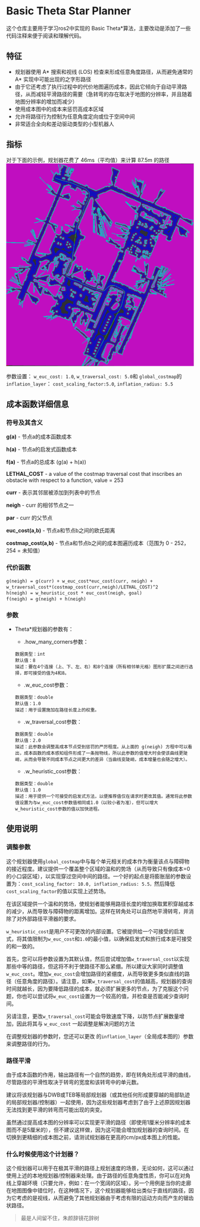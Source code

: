 # Basic Theta Star Planner
这个仓库主要用于学习ros2中实现的 Basic Theta*算法，主要改动是添加了一些代码注释来便于阅读和理解代码。

## 特征
- 规划器使用 A* 搜索和视线 (LOS) 检查来形成任意角度路径，从而避免通常的 A* 实现中可能出现的之字形路径
- 由于它还考虑了执行过程中的代价地图遍历成本，因此它倾向于自动平滑路径，从而减轻平滑路径的需要（急转弯的存在取决于地图的分辨率，并且随着地图分辨率的增加而减少）
- 使用成本图中的成本来惩罚高成本区域
- 允许将路径行为控制为任意角度定向或位于空间中间
- 非常适合全向和差动驱动类型的小型机器人

## 指标

对于下面的示例，规划器花费了 46ms（平均值）来计算 87.5m 的路径 
![example.png](img/00-37.png)

参数设置： `w_euc_cost: 1.0`, `w_traversal_cost: 5.0`和 `global_costmap`的`inflation_layer`： `cost_scaling_factor:5.0`, `inflation_radius: 5.5`

## 成本函数详细信息

### 符号及其含义

**g(a)** - 节点a的成本函数成本

**h(a)** - 节点a的启发式函数成本

**f(a)** - 节点a的总成本 (g(a) + h(a))

**LETHAL_COST** - a value of the costmap traversal cost that inscribes an obstacle with
respect to a function, value = 253

**curr** - 表示其邻居被添加到列表中的节点

**neigh** - curr 的相邻节点之一

**par** - curr 的父节点

**euc_cost(a,b)** - 节点a和节点b之间的欧氏距离

**costmap_cost(a,b)** - 节点a和节点b之间的成本图遍历成本（范围为 0 - 252，254 = 未知值）

### 代价函数

```
g(neigh) = g(curr) + w_euc_cost*euc_cost(curr, neigh) + w_traversal_cost*(costmap_cost(curr,neigh)/LETHAL_COST)^2
h(neigh) = w_heuristic_cost * euc_cost(neigh, goal)
f(neigh) = g(neigh) + h(neigh)
```
### **参数**

- Theta*规划器的参数有：

  - .how_many_corners参数：

  ```
  数据类型：int
  默认值：8
  描述：要在4个连接（上、下、左、右）和8个连接（所有相邻单元格）图形扩展之间进行选择，即可接受的值为4和8。
  ```

  - .w_euc_cost参数：

  ```
  数据类型：double
  默认值：1.0
  描述：用于设置施加在路径长度上的权重。
  ```

  - .w_traversal_cost参数：

  ```
  数据类型：double
  默认值：2.0
  描述：此参数会调整高成本节点受到惩罚的严厉程度。从上面的 g(neigh) 方程中可以看出，成本函数的成本感知组件形成了一条抛物线，所以此参数的值增大时会使该曲线更陡峭，从而会导致不同成本节点之间更大的差异（当曲线变陡峭，成本增量也会随之增大）。
  ```

  - .w_heuristic_cost参数：

  ```
  数据类型：double
  默认值：1.0
  描述：用于提供一个可接受的启发式方法，以便推荐值仅在请求时更改其值。通常将此参数值设置为与w_euc_cost参数值相同或1.0（以较小者为准），但可以增大w_heuristic_cost参数的值以加快进程。
  ```
## 使用说明

### 调整参数

这个规划器使用`global_costmap`中与每个单元相关的成本作为衡量该点与障碍物的接近程度。建议提供一个覆盖整个区域的温和的势场（从而导致只有像成本=0的小口袋区域），以实现穿过空间中间的路径。一个好的起点是将膨胀层的参数设置为：`cost_scaling_factor: 10.0, inflation_radius: 5.5，`然后降低`cost_scaling_factor`的值以实现上述势场。

在该区域提供一个温和的势场，使规划者能够用路径长度的增加换取累积穿越成本的减少，从而导致与障碍物的距离增加。这样在转角处可以自然地平滑转弯，并消除了对外部路径平滑器的要求。

`w_heuristic_cost`是用户不可更改的内部设置。它被提供给一个可接受的启发式，将其值限制为`w_euc_cost`和`1.0`的最小值，以确保启发式和旅行成本是可接受的和一致的。

首先，您可以将参数设置为其默认值，然后尝试增加值`w_traversal_cost`以实现那些中等的路径，但这将不利于使路径不那么紧绷。所以建议大家同时调整值`w_euc_cost`。增加`w_euc_cost`会增加路径的紧绷度，从而导致更多类似直线的路径（任意角度的路径）。请注意，如果`w_traversal_cost`的值越高，规划器的查询时间就越长，因为要降低路径的成本，就必须扩展更多的节点，为了克服这个问题，你也可以尝试将`w_euc_cost`设置为一个较高的值，并检查是否能减少查询时间。

另请注意，更改`w_traversal_cost`可能会导致速度下降，以防节点扩展数量增加，因此将其与 `w_euc_cost` 一起调整是解决问题的方法

在调整规划器的参数时，您还可以更改 的`inflation_layer`（全局成本图的）参数来调整路径的行为。

### 路径平滑

由于成本函数的作用，输出路径有一个自然的趋势，即在转角处形成平滑的曲线，尽管路径的平滑性取决于转弯的宽度和该转弯中的单元数。

建议将该规划器与DWB或TEB等局部规划器（或其他任何形成要穿越的局部轨迹的局部规划器/控制器）一起使用，因为这些规划器考虑到了由于上述原因规划器无法找到更平滑的转弯而可能出现的突变。

虽然通过提高成本图的分辨率可以实现更平滑的路径（即使用1厘米分辨率的成本图而不是5厘米的），但不建议这样做，因为这可能会增加规划器的查询时间。在切换到更精细的成本图之前，请测试规划器在更高的cm/px成本图上的性能。

### 什么时候使用这个计划器？

这个规划器可以用于在极其平滑的路径上规划速度的场景，无论如何，这可以通过使用上述的本地规划器/控制器来处理。由于路径的任意角度性质，你可以在对角线上穿越环境（只要允许，例如：在一个宽阔的区域）。另一个用例是当你的走廊在地图图像中错位时，在这种情况下，这个规划器能够给出类似于直线的路径，因为它考虑的是视线，从而避免了其他规划器由于考虑有限的运动方向而产生的锯齿状路径。

> 最是人间留不住，朱颜辞镜花辞树